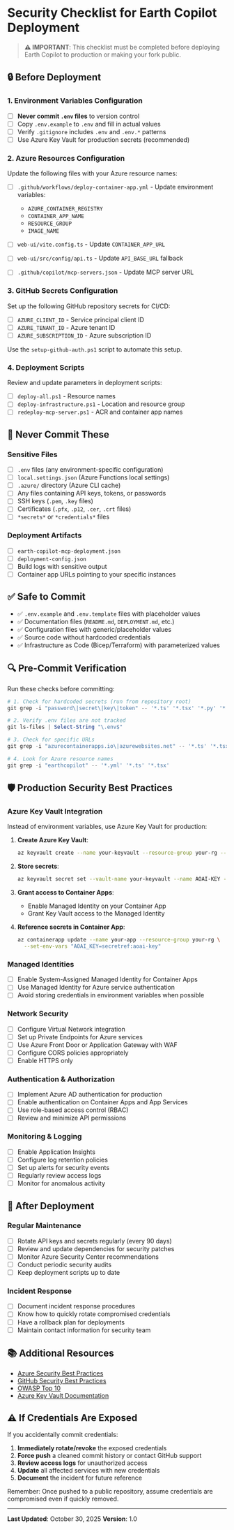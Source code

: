 # Security Checklist for Earth Copilot Deployment

> **⚠️ IMPORTANT**: This checklist must be completed before deploying Earth Copilot to production or making your fork public.

## 🔒 Before Deployment

### 1. Environment Variables Configuration

- [ ] **Never commit `.env` files** to version control
- [ ] Copy `.env.example` to `.env` and fill in actual values
- [ ] Verify `.gitignore` includes `.env` and `.env.*` patterns
- [ ] Use Azure Key Vault for production secrets (recommended)

### 2. Azure Resources Configuration

Update the following files with your Azure resource names:

- [ ] `.github/workflows/deploy-container-app.yml` - Update environment variables:
  - `AZURE_CONTAINER_REGISTRY`
  - `CONTAINER_APP_NAME`
  - `RESOURCE_GROUP`
  - `IMAGE_NAME`

- [ ] `web-ui/vite.config.ts` - Update `CONTAINER_APP_URL`
- [ ] `web-ui/src/config/api.ts` - Update `API_BASE_URL` fallback
- [ ] `.github/copilot/mcp-servers.json` - Update MCP server URL

### 3. GitHub Secrets Configuration

Set up the following GitHub repository secrets for CI/CD:

- [ ] `AZURE_CLIENT_ID` - Service principal client ID
- [ ] `AZURE_TENANT_ID` - Azure tenant ID
- [ ] `AZURE_SUBSCRIPTION_ID` - Azure subscription ID

Use the `setup-github-auth.ps1` script to automate this setup.

### 4. Deployment Scripts

Review and update parameters in deployment scripts:

- [ ] `deploy-all.ps1` - Resource names
- [ ] `deploy-infrastructure.ps1` - Location and resource group
- [ ] `redeploy-mcp-server.ps1` - ACR and container app names

## 🚫 Never Commit These

### Sensitive Files
- [ ] `.env` files (any environment-specific configuration)
- [ ] `local.settings.json` (Azure Functions local settings)
- [ ] `.azure/` directory (Azure CLI cache)
- [ ] Any files containing API keys, tokens, or passwords
- [ ] SSH keys (`.pem`, `.key` files)
- [ ] Certificates (`.pfx`, `.p12`, `.cer`, `.crt` files)
- [ ] `*secrets*` or `*credentials*` files

### Deployment Artifacts
- [ ] `earth-copilot-mcp-deployment.json`
- [ ] `deployment-config.json`
- [ ] Build logs with sensitive output
- [ ] Container app URLs pointing to your specific instances

## ✅ Safe to Commit

- ✅ `.env.example` and `.env.template` files with placeholder values
- ✅ Documentation files (`README.md`, `DEPLOYMENT.md`, etc.)
- ✅ Configuration files with generic/placeholder values
- ✅ Source code without hardcoded credentials
- ✅ Infrastructure as Code (Bicep/Terraform) with parameterized values

## 🔍 Pre-Commit Verification

Run these checks before committing:

```powershell
# 1. Check for hardcoded secrets (run from repository root)
git grep -i "password\|secret\|key\|token" -- '*.ts' '*.tsx' '*.py' '*.ps1' '*.yml'

# 2. Verify .env files are not tracked
git ls-files | Select-String "\.env$"

# 3. Check for specific URLs
git grep -i "azurecontainerapps.io\|azurewebsites.net" -- '*.ts' '*.tsx' '*.py'

# 4. Look for Azure resource names
git grep -i "earthcopilot" -- '*.yml' '*.ts' '*.tsx'
```

## 🛡️ Production Security Best Practices

### Azure Key Vault Integration

Instead of environment variables, use Azure Key Vault for production:

1. **Create Azure Key Vault**:
   ```bash
   az keyvault create --name your-keyvault --resource-group your-rg --location eastus2
   ```

2. **Store secrets**:
   ```bash
   az keyvault secret set --vault-name your-keyvault --name AOAI-KEY --value "your-key"
   ```

3. **Grant access to Container Apps**:
   - Enable Managed Identity on your Container App
   - Grant Key Vault access to the Managed Identity

4. **Reference secrets in Container App**:
   ```bash
   az containerapp update --name your-app --resource-group your-rg \
     --set-env-vars "AOAI_KEY=secretref:aoai-key"
   ```

### Managed Identities

- [ ] Enable System-Assigned Managed Identity for Container Apps
- [ ] Use Managed Identity for Azure service authentication
- [ ] Avoid storing credentials in environment variables when possible

### Network Security

- [ ] Configure Virtual Network integration
- [ ] Set up Private Endpoints for Azure services
- [ ] Use Azure Front Door or Application Gateway with WAF
- [ ] Configure CORS policies appropriately
- [ ] Enable HTTPS only

### Authentication & Authorization

- [ ] Implement Azure AD authentication for production
- [ ] Enable authentication on Container Apps and App Services
- [ ] Use role-based access control (RBAC)
- [ ] Review and minimize API permissions

### Monitoring & Logging

- [ ] Enable Application Insights
- [ ] Configure log retention policies
- [ ] Set up alerts for security events
- [ ] Regularly review access logs
- [ ] Monitor for anomalous activity

## 🔄 After Deployment

### Regular Maintenance

- [ ] Rotate API keys and secrets regularly (every 90 days)
- [ ] Review and update dependencies for security patches
- [ ] Monitor Azure Security Center recommendations
- [ ] Conduct periodic security audits
- [ ] Keep deployment scripts up to date

### Incident Response

- [ ] Document incident response procedures
- [ ] Know how to quickly rotate compromised credentials
- [ ] Have a rollback plan for deployments
- [ ] Maintain contact information for security team

## 📚 Additional Resources

- [Azure Security Best Practices](https://docs.microsoft.com/azure/security/fundamentals/best-practices-and-patterns)
- [GitHub Security Best Practices](https://docs.github.com/code-security)
- [OWASP Top 10](https://owasp.org/www-project-top-ten/)
- [Azure Key Vault Documentation](https://docs.microsoft.com/azure/key-vault/)

## ⚠️ If Credentials Are Exposed

If you accidentally commit credentials:

1. **Immediately rotate/revoke** the exposed credentials
2. **Force push** a cleaned commit history or contact GitHub support
3. **Review access logs** for unauthorized access
4. **Update** all affected services with new credentials
5. **Document** the incident for future reference

Remember: Once pushed to a public repository, assume credentials are compromised even if quickly removed.

---

**Last Updated**: October 30, 2025
**Version**: 1.0
